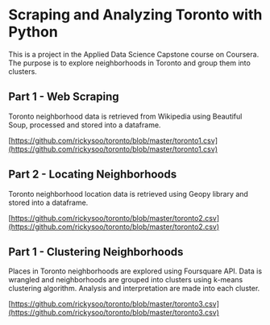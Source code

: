 # Scraping and Analyzing Toronto with Python

This is a project in the Applied Data Science Capstone course on Coursera. The purpose is to explore neighborhoods in Toronto and group them into clusters.

## Part 1 - Web Scraping

Toronto neighborhood data is retrieved from Wikipedia using Beautiful Soup, processed and stored into a dataframe.

[https://github.com/rickysoo/toronto/blob/master/toronto1.csv](https://github.com/rickysoo/toronto/blob/master/toronto1.csv)

## Part 2 - Locating Neighborhoods

Toronto neighborhood location data is retrieved using Geopy library and stored into a dataframe.

[https://github.com/rickysoo/toronto/blob/master/toronto2.csv](https://github.com/rickysoo/toronto/blob/master/toronto2.csv)

## Part 1 - Clustering Neighborhoods

Places in Toronto neighborhoods are explored using Foursquare API. Data is wrangled and neighborhoods are grouped into clusters using k-means clustering algorithm. Analysis and interpretation are made into each cluster.

[https://github.com/rickysoo/toronto/blob/master/toronto3.csv](https://github.com/rickysoo/toronto/blob/master/toronto3.csv)

